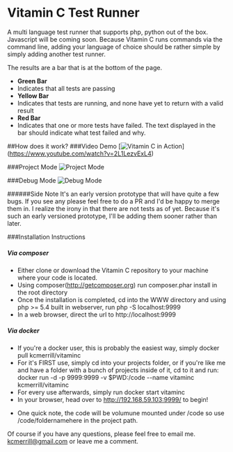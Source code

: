 Vitamin C Test Runner
========

A multi language test runner that supports php, python out of the box. Javascript will be coming soon. Because Vitamin C runs commands via the command line, adding your language of choice should be rather simple by simply adding another test runner.

The results are a bar that is at the bottom of the page.

- **Green Bar**
 - Indicates that all tests are passing
- **Yellow Bar**
 - Indicates that tests are running, and none have yet to return with a valid result
- **Red Bar**
 - Indicates that one or more tests have failed. The text displayed in the bar should indicate what test failed and why.


##How does it work?
###Video Demo
[![Vitamin C in Action](https://raw.githubusercontent.com/kcmerrill/VitaminC/master/vitaminc/demo/VitaminC_LiveMode.png)] (https://www.youtube.com/watch?v=2L1LezvExL4)

###Project Mode
![Project Mode](https://raw.githubusercontent.com/kcmerrill/VitaminC/master/vitaminc/demo/VitaminC_ProjectMode.png)

###Debug Mode
![Debug Mode](https://raw.githubusercontent.com/kcmerrill/VitaminC/master/vitaminc/demo/VitaminC_DebugMode.png)

######Side Note
It's an early version prototype that will have quite a few bugs. If you see any please feel free to do a PR and I'd be happy to merge them in. I realize the irony in that there are not tests as of yet. Because it's such an early versioned prototype, I'll be adding them sooner rather than later.

###Installation Instructions

##### Via composer
- Either clone or download the Vitamin C repository to your machine where your code is located.
- Using composer(http://getcomposer.org) run composer.phar install in the root directory
- Once the installation is completed, cd into the WWW directory and using php >= 5.4 built in webserver, run php -S localhost:9999
- In a web browser, direct the url to http://localhost:9999


##### Via docker
- If you're a docker user, this is probably the easiest way, simply docker pull kcmerrill/vitaminc
- For it's FIRST use, simply cd into your projects folder, or if you're like me and have a folder with a bunch of projects inside of it, cd to it and run: docker run -d -p 9999:9999 -v $PWD:/code --name vitaminc kcmerrill/vitaminc
- For every use afterwards, simply run docker start vitaminc
- In your browser, head over to http://192.168.59.103:9999/ to begin!
* One quick note, the code will be volumune mounted under /code so use /code/foldernamehere in the project path.

Of course if you have any questions, please feel free to email me. kcmerrill@gmail.com or leave me a comment.
